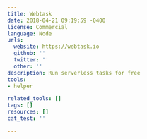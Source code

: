 ```yaml
---
title: Webtask
date: 2018-04-21 09:19:59 -0400
license: Commercial
language: Node
urls:
  website: https://webtask.io
  github: ''
  twitter: ''
  other: ''
description: Run serverless tasks for free
tools:
- helper

related_tools: []
tags: []
resources: []
cat_test: ''

---
```

